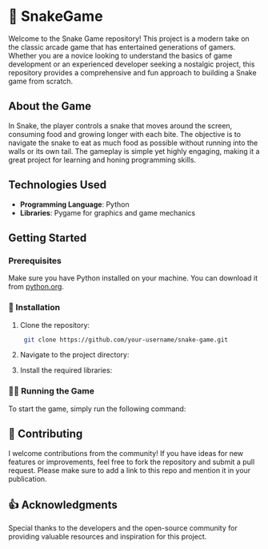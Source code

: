 # :snake: SnakeGame
Welcome to the Snake Game repository! This project is a modern take on the classic arcade game that has entertained generations of gamers. Whether you are a novice looking to understand the basics of game development or an experienced developer seeking a nostalgic project, this repository provides a comprehensive and fun approach to building a Snake game from scratch.

## About the Game
In Snake, the player controls a snake that moves around the screen, consuming food and growing longer with each bite. The objective is to navigate the snake to eat as much food as possible without running into the walls or its own tail. The gameplay is simple yet highly engaging, making it a great project for learning and honing programming skills.

## Technologies Used
* **Programming Language**: Python
* **Libraries**: Pygame for graphics and game mechanics

## Getting Started
### Prerequisites
Make sure you have Python installed on your machine. You can download it from [python.org](https://www.python.org/).

### :minidisc: Installation
1. Clone the repository:
   ```bash
    git clone https://github.com/your-username/snake-game.git
    ```
   

3. Navigate to the project directory:

4. Install the required libraries:

### :running_man: Running the Game
To start the game, simply run the following command:


## :mechanical_arm: Contributing
I welcome contributions from the community! If you have ideas for new features or improvements, feel free to fork the repository and submit a pull request. Please make sure to add a link to this repo and mention it in your publication.

## :+1: Acknowledgments
Special thanks to the developers and the open-source community for providing valuable resources and inspiration for this project.
